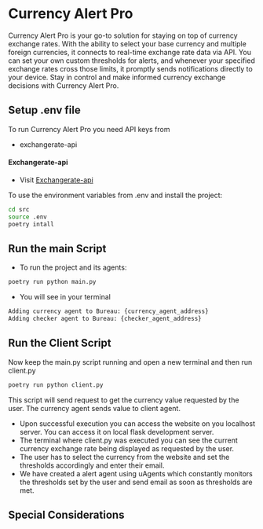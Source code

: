 # Currency Alert Pro
Currency Alert Pro is your go-to solution for staying on top of currency exchange rates. With the ability to select your base currency and multiple foreign currencies, it connects to real-time exchange rate data via API. You can set your own custom thresholds for alerts, and whenever your specified exchange rates cross those limits, it promptly sends notifications directly to your device. Stay in control and make informed currency exchange decisions with Currency Alert Pro.

## Setup .env file
  To run Currency Alert Pro you need API keys from
* exchangerate-api

#### Exchangerate-api
* Visit [Exchangerate-api](https://www.exchangerate-api.com/)

To use the environment variables from .env and install the project:
```bash
cd src
source .env
poetry intall
```
## Run the main Script
* To run the project and its agents:
```bash
poetry run python main.py
```
* You will see in your terminal
```bash
Adding currency agent to Bureau: {currency_agent_address}
Adding checker agent to Bureau: {checker_agent_address}
```
 ## Run the Client Script
 Now keep the main.py script running and open a new terminal and then run client.py
 ```bash
poetry run python client.py
```
This script will send request to get the currency value requested by the user. The currency agent sends value to client agent.

* Upon successful execution you can access the website on you localhost server. You can access it on local flask development server.
* The terminal where client.py was executed you can see the current currency exchange rate being displayed as requested by the user.
* The user has to select the currency from the website and set the thresholds accordingly and enter their email.
* We have created a alert agent using uAgents which constantly monitors the thresholds set by the user and send email as soon as thresholds are met.

## Special Considerations
